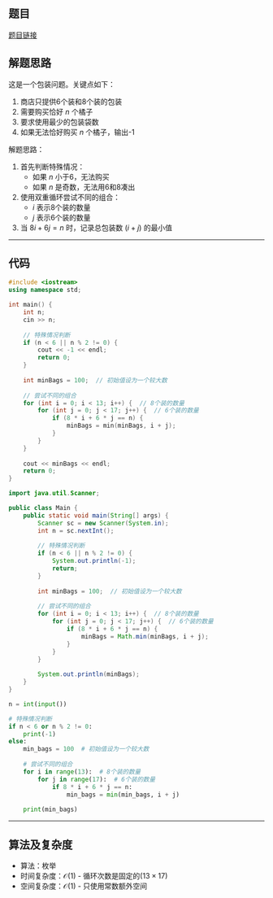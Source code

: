 ## 题目
[题目链接](https://www.nowcoder.com/practice/73e0552b78474a9086781e47f4e01d73?tpId=182&tqId=314258&sourceUrl=/exam/oj&channenl=wgithub&fromPut=wgithub)

## 解题思路

这是一个包装问题。关键点如下：
1. 商店只提供6个装和8个装的包装
2. 需要购买恰好 $n$ 个橘子
3. 要求使用最少的包装袋数
4. 如果无法恰好购买 $n$ 个橘子，输出-1

解题思路：
1. 首先判断特殊情况：
   - 如果 $n$ 小于6，无法购买
   - 如果 $n$ 是奇数，无法用6和8凑出
2. 使用双重循环尝试不同的组合：
   - $i$ 表示8个装的数量
   - $j$ 表示6个装的数量
3. 当 $8i + 6j = n$ 时，记录总包装数 $(i+j)$ 的最小值

---

## 代码

``` cpp []
#include <iostream>
using namespace std;

int main() {
    int n;
    cin >> n;
    
    // 特殊情况判断
    if (n < 6 || n % 2 != 0) {
        cout << -1 << endl;
        return 0;
    }
    
    int minBags = 100;  // 初始值设为一个较大数
    
    // 尝试不同的组合
    for (int i = 0; i < 13; i++) {  // 8个装的数量
        for (int j = 0; j < 17; j++) {  // 6个装的数量
            if (8 * i + 6 * j == n) {
                minBags = min(minBags, i + j);
            }
        }
    }
    
    cout << minBags << endl;
    return 0;
}
```

``` java []
import java.util.Scanner;

public class Main {
    public static void main(String[] args) {
        Scanner sc = new Scanner(System.in);
        int n = sc.nextInt();
        
        // 特殊情况判断
        if (n < 6 || n % 2 != 0) {
            System.out.println(-1);
            return;
        }
        
        int minBags = 100;  // 初始值设为一个较大数
        
        // 尝试不同的组合
        for (int i = 0; i < 13; i++) {  // 8个装的数量
            for (int j = 0; j < 17; j++) {  // 6个装的数量
                if (8 * i + 6 * j == n) {
                    minBags = Math.min(minBags, i + j);
                }
            }
        }
        
        System.out.println(minBags);
    }
}
```

``` python []
n = int(input())

# 特殊情况判断
if n < 6 or n % 2 != 0:
    print(-1)
else:
    min_bags = 100  # 初始值设为一个较大数
    
    # 尝试不同的组合
    for i in range(13):  # 8个装的数量
        for j in range(17):  # 6个装的数量
            if 8 * i + 6 * j == n:
                min_bags = min(min_bags, i + j)
    
    print(min_bags)
```

---

## 算法及复杂度
- 算法：枚举
- 时间复杂度：$\mathcal{O}(1)$ - 循环次数是固定的($13\times 17$)
- 空间复杂度：$\mathcal{O}(1)$ - 只使用常数额外空间
